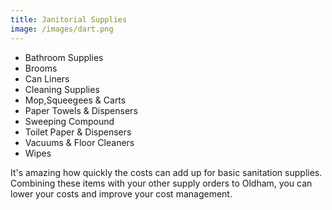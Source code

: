 ```yaml
---
title: Janitorial Supplies
image: /images/dart.png
---
```

- Bathroom Supplies  
- Brooms  
- Can Liners  
- Cleaning Supplies  
- Mop,Squeegees & Carts  
- Paper Towels & Dispensers  
- Sweeping Compound  
- Toilet Paper & Dispensers  
- Vacuums & Floor Cleaners  
- Wipes  
<!-- split -->
It's amazing how quickly the costs can add up for basic sanitation supplies. Combining these items with your other supply orders to Oldham, you can lower your costs and improve your cost management.
